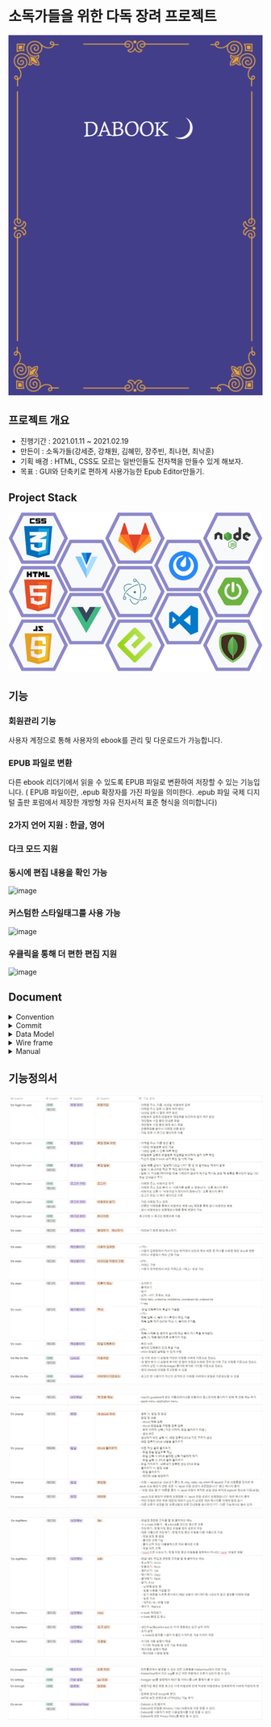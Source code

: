 # 소독가들을 위한 다독 장려 프로젝트

![Cover_img](Document/Book_Cover/Cover_img.png)


## 프로젝트 개요

- 진행기간 : 2021.01.11 ~ 2021.02.19
- 만든이 : 소독가들(강세준, 강채원, 김혜민, 장주빈, 최나현, 최낙훈)
- 기획 배경 : HTML, CSS도 모르는 일반인들도 전자책을 만들수 있게 해보자.
- 목표 : GUI와 단축키로 편하게 사용가능한 Epub Editor만들기.

## Project Stack
![Stack](Document/PJT_Stack/Stack.png)

## 기능
### 회원관리 기능
사용자 계정으로 통해 사용자의 ebook를 관리 및 다운로드가 가능합니다. 

### EPUB 파일로 변환
다른 ebook 리더기에서 읽을 수 있도록 EPUB 파일로 변환하여 저장할 수 있는 기능입니다.
( EPUB 파일이란, .epub 확장자를 가진 파일을 의미한다. .epub 파일 국제 디지털 출판 포럼에서 제장한 개방형 자유 전자서적 표준 형식을 의미합니다)

### 2가지 언어 지원 : 한글, 영어 

### 다크 모드 지원

### 동시에 편집 내용을 확인 가능
![image](https://user-images.githubusercontent.com/58836375/111029918-b851ab00-8442-11eb-98f6-ddbe7bae580b.png)

### 커스텀한 스타일태그를 사용 가능
![image](https://user-images.githubusercontent.com/58836375/111029963-09fa3580-8443-11eb-8bd4-49117ca4d0a8.png)

### 우클릭을 통해 더 편한 편집 지원
![image](https://user-images.githubusercontent.com/58836375/111029979-239b7d00-8443-11eb-99a1-57f8a419194e.png)


## Document
<details>
    <summary> Convention </summary>
    <ul>
        <a href="Document/Convention/Java_Convention.md"><li> Java Convention</li></a>
        <a href="Document/Convention/Vue(Vuex)_Convention.md"><li> Vue(Vuex) Convention</li></a>
    </ul>
</details>
<details>
    <summary> Commit </summary>
    <ul>
        <a href="Document/Commit Rule/Git Commit Rule.md"><li> Git Commit Rule</li></a>
    </ul>
</details>
<details>
    <summary> Data Model </summary>
    <ul>
        <a href="Document/DataModel/MongoDB Data Model(JSON).md"><li> MongoDB Data Model </li></a>
    </ul>
</details>
<details>
    <summary> Wire frame </summary>
    <ul>
        <a href="Document/Wireframe/Project WireFrame Image.md"><li> Wireframe Image </li></a>
    </ul>
</details>
<details>
    <summary> Manual </summary>
    <ul>
        <a href="Document/Manual/Editor_Manual(한글).html"><li> Manual(한글) </li></a>
        <a href="Document/Manual/Editor_Manual(영어).html"><li> Manual(영어) </li></a>
    </ul>
</details>


## 기능정의서

![Specification_1](Document/Specification/Specification_1.png)

![Specification_2](Document/Specification/Specification_2.png)

![Specification_3](Document/Specification/Specification_3.png)

![Specification_4](Document/Specification/Specification_4.png)

![Specification_5](Document/Specification/Specification_5.png)
